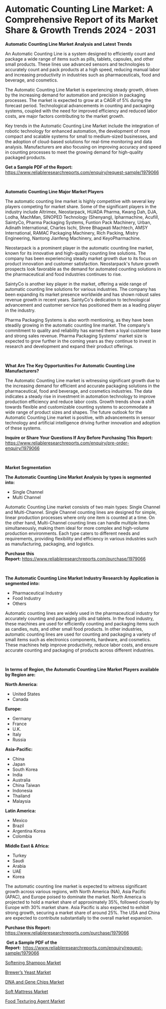 <p><h1>Automatic Counting Line Market: A Comprehensive Report of its Market Share & Growth Trends 2024 - 2031</h1></p><p><strong>Automatic Counting Line Market Analysis and Latest Trends</strong></p>
<p><p>An Automatic Counting Line is a system designed to efficiently count and package a wide range of items such as pills, tablets, capsules, and other small products. These lines use advanced sensors and technologies to accurately count and pack products at a high speed, reducing manual labor and increasing productivity in industries such as pharmaceuticals, food and beverage, and cosmetics.</p><p>The Automatic Counting Line Market is experiencing steady growth, driven by the increasing demand for automation and precision in packaging processes. The market is expected to grow at a CAGR of 5% during the forecast period. Technological advancements in counting and packaging systems, coupled with the need for improved efficiency and reduced labor costs, are major factors contributing to the market growth.</p><p>Key trends in the Automatic Counting Line Market include the integration of robotic technology for enhanced automation, the development of more compact and scalable systems for small to medium-sized businesses, and the adoption of cloud-based solutions for real-time monitoring and data analysis. Manufacturers are also focusing on improving accuracy and speed in counting processes to meet the growing demand for high-quality packaged products.</p></p>
<p><strong>Get a Sample PDF of the Report:&nbsp;</strong> <a href="https://www.reliableresearchreports.com/enquiry/request-sample/1979066">https://www.reliableresearchreports.com/enquiry/request-sample/1979066</a></p>
<p>&nbsp;</p>
<p><strong>Automatic Counting Line Major Market Players</strong></p>
<p><p>The automatic counting line market is highly competitive with several key players competing for market share. Some of the significant players in the industry include Altrimex, Neostarpack, HUADA Pharma, Kwang Dah, DJA, Lodha, MachMan, SINOPED Technology (Shenyang), Ipharmachine, Acufill, SaintyCo, Pharma Packaging Systems, Funtion Pack Machinery, Urban, Adinath International, Charles Ischi, Shree Bhagwati Machtech, AMSY International, RAMAC Packaging Machinery, Rich Packing, Mistry Engineering, Nantong Jianfeng Machinery, and KeyoPharmachine.</p><p>Neostarpack is a prominent player in the automatic counting line market, known for its innovative and high-quality counting line solutions. The company has been experiencing steady market growth due to its focus on product innovation and customer satisfaction. Neostarpack's future growth prospects look favorable as the demand for automated counting solutions in the pharmaceutical and food industries continues to rise.</p><p>SaintyCo is another key player in the market, offering a wide range of automatic counting line solutions for various industries. The company has been expanding its market presence worldwide and has shown robust sales revenue growth in recent years. SaintyCo's dedication to technological advancement and customer service has positioned them as a leading player in the industry.</p><p>Pharma Packaging Systems is also worth mentioning, as they have been steadily growing in the automatic counting line market. The company's commitment to quality and reliability has earned them a loyal customer base and strong sales revenue. Pharma Packaging Systems' market size is expected to grow further in the coming years as they continue to invest in research and development and expand their product offerings.</p></p>
<p>&nbsp;</p>
<p><strong>What Are The Key Opportunities For Automatic Counting Line Manufacturers?</strong></p>
<p><p>The Automatic Counting Line market is witnessing significant growth due to the increasing demand for efficient and accurate packaging solutions in the pharmaceutical, food and beverage, and cosmetics industries. The data indicates a steady rise in investment in automation technology to improve production efficiency and reduce labor costs. Growth trends show a shift towards flexible and customizable counting systems to accommodate a wide range of product sizes and shapes. The future outlook for the Automatic Counting Line market is positive, with advancements in sensor technology and artificial intelligence driving further innovation and adoption of these systems.</p></p>
<p><strong>Inquire or Share Your Questions If Any Before Purchasing This Report:</strong> <a href="https://www.reliableresearchreports.com/enquiry/pre-order-enquiry/1979066">https://www.reliableresearchreports.com/enquiry/pre-order-enquiry/1979066</a></p>
<p>&nbsp;</p>
<p><strong>Market Segmentation</strong></p>
<p><strong>The Automatic Counting Line Market Analysis by types is segmented into:</strong></p>
<p><ul><li>Single Channel</li><li>Multi Channel</li></ul></p>
<p><p>Automatic Counting Line market consists of two main types: Single Channel and Multi-Channel. Single Channel counting lines are designed for simple, linear production processes where only one item is counted at a time. On the other hand, Multi-Channel counting lines can handle multiple items simultaneously, making them ideal for more complex and high-volume production environments. Each type caters to different needs and requirements, providing flexibility and efficiency in various industries such as manufacturing, packaging, and logistics.</p></p>
<p><strong>Purchase this Report:&nbsp;</strong><a href="https://www.reliableresearchreports.com/purchase/1979066">https://www.reliableresearchreports.com/purchase/1979066</a></p>
<p>&nbsp;</p>
<p><strong>The Automatic Counting Line Market Industry Research by Application is segmented into:</strong></p>
<p><ul><li>Pharmaceutical Industry</li><li>Food Industry</li><li>Others</li></ul></p>
<p><p>Automatic counting lines are widely used in the pharmaceutical industry for accurately counting and packaging pills and tablets. In the food industry, these machines are used for efficiently counting and packaging items such as candies, nuts, and other small food products. In other industries, automatic counting lines are used for counting and packaging a variety of small items such as electronics components, hardware, and cosmetics. These machines help improve productivity, reduce labor costs, and ensure accurate counting and packaging of products across different industries.</p></p>
<p>&nbsp;</p>
<p><strong>In terms of Region, the Automatic Counting Line Market Players available by Region are:</strong></p>
<p>
    <p> <strong> North America: </strong>
        <ul>
            <li>United States</li>
            <li>Canada</li>
        </ul>
        </p> 
    <p> <strong> Europe: </strong>
        <ul>
            <li>Germany</li>
            <li>France</li>
            <li>U.K.</li>
            <li>Italy</li>
            <li>Russia</li>
        </ul>
        </p> 
    <p> <strong> Asia-Pacific: </strong>
        <ul>
            <li>China</li>
            <li>Japan</li>
            <li>South Korea</li>
            <li>India</li>
            <li>Australia</li>
            <li>China Taiwan</li>
            <li>Indonesia</li>
            <li>Thailand</li>
            <li>Malaysia</li>
        </ul>
        </p> 
    <p> <strong> Latin America: </strong>
        <ul>
            <li>Mexico</li>
            <li>Brazil</li>
            <li>Argentina Korea</li>
            <li>Colombia</li>
        </ul>
        </p> 
    <p> <strong> Middle East & Africa: </strong>
        <ul>
            <li>Turkey</li>
            <li>Saudi</li>
            <li>Arabia</li>
            <li>UAE</li>
            <li>Korea</li>
        </ul>
    </p>
    </p>
<p><p>The automatic counting line market is expected to witness significant growth across various regions, with North America (NA), Asia Pacific (APAC), and Europe poised to dominate the market. North America is projected to hold a market share of approximately 35%, followed closely by Europe with 30% market share. Asia Pacific is also expected to exhibit strong growth, securing a market share of around 25%. The USA and China are expected to contribute substantially to the overall market expansion.</p></p>
<p><strong>Purchase this Report: </strong><a href="https://www.reliableresearchreports.com/purchase/1979066">https://www.reliableresearchreports.com/purchase/1979066</a></p>
<p>&nbsp;<strong>Get a Sample PDF of the Report:&nbsp;&nbsp;</strong><a href="https://www.reliableresearchreports.com/enquiry/request-sample/1979066">https://www.reliableresearchreports.com/enquiry/request-sample/1979066</a></p>
<p><strong></strong></p>
<p><p><a href="https://view.publitas.com/reportprime-1/softening-shampoo-market-research-report-provides-critical-insights-that-can-help-shape-business-development-and-investment-strategies/">Softening Shampoo Market</a></p><p><a href="https://military-diascia-e68.notion.site/Brewer-s-Yeast-Market-Growth-Market-Trends-COVID-19-Impact-and-Forecasts-for-period-from-2024-2-176b9f8f7da3426b8fe9d8acc26a2c19">Brewer’s Yeast Market</a></p><p><a href="https://sudsy-motorcycle-bbc.notion.site/DNA-and-Gene-Chips-Market-Analysis-and-Market-Size-Global-Industry-Overview-Market-Segmentation-an-44f2d757738a4b349a66eac6c945a063">DNA and Gene Chips Market</a></p><p><a href="https://view.publitas.com/reportprime-1/soft-mattress-market-furnish-information-about-market-size-market-share-market-dynamics-and-projections-spanning-from-2024-to-2031/">Soft Mattress Market</a></p><p><a href="https://meowing-canidae-761.notion.site/Food-Texturing-Agent-Market-Size-and-Growth-Market-Segmentation-Regional-and-Country-Breakdowns-a-29cfac982f244f5aa105216125083e24">Food Texturing Agent Market</a></p></p>